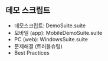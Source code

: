 ## 데모 스크립트
* 데모스크립트: DemoSuite.suite
* 모바일 (app): MobileDemoSuite.suite
* PC (web): WindowsSuite.suite
* 문제해결 (트러블슈팅)
* Best Practices
